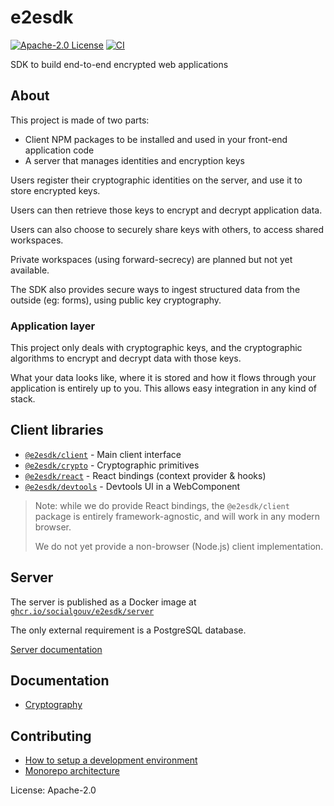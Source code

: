 # e2esdk

[![Apache-2.0 License](https://img.shields.io/github/license/SocialGouv/e2esdk.svg?color=blue)](https://github.com/SocialGouv/e2esdk/blob/main/LICENSE)
[![CI](https://github.com/SocialGouv/e2esdk/actions/workflows/ci.yml/badge.svg?branch=main)](https://github.com/SocialGouv/e2esdk/actions/workflows/ci.yml)

SDK to build end-to-end encrypted web applications

## About

This project is made of two parts:

- Client NPM packages to be installed and used in your front-end application code
- A server that manages identities and encryption keys

Users register their cryptographic identities on the server,
and use it to store encrypted keys.

Users can then retrieve those keys to encrypt and decrypt application data.

Users can also choose to securely share keys with others, to access shared
workspaces.

Private workspaces (using forward-secrecy) are planned but not yet available.

The SDK also provides secure ways to ingest structured data from the outside
(eg: forms), using public key cryptography.

### Application layer

This project only deals with cryptographic keys, and the cryptographic
algorithms to encrypt and decrypt data with those keys.

What your data looks like, where it is stored and how it flows through your
application is entirely up to you. This allows easy integration in any kind of
stack.

## Client libraries

- [`@e2esdk/client`](./packages/client) - Main client interface
- [`@e2esdk/crypto`](./packages/crypto) - Cryptographic primitives
- [`@e2esdk/react`](./packages/react) - React bindings (context provider & hooks)
- [`@e2esdk/devtools`](./packages/devtools) - Devtools UI in a WebComponent

> Note: while we do provide React bindings, the `@e2esdk/client` package is
> entirely framework-agnostic, and will work in any modern browser.
>
> We do not yet provide a non-browser (Node.js) client implementation.

## Server

The server is published as a Docker image at
[`ghcr.io/socialgouv/e2esdk/server`](https://github.com/SocialGouv/e2esdk/pkgs/container/e2esdk%2Fserver)

The only external requirement is a PostgreSQL database.

[Server documentation](./packages/server/README.md)

## Documentation

- [Cryptography](./docs/cryptography)

## Contributing

- [How to setup a development environment](./docs/development-environment.md)
- [Monorepo architecture](./docs/monorepo-architecture.md)

License: Apache-2.0
